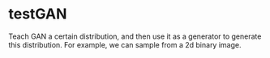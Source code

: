 # testGAN
Teach GAN a certain distribution, and then use it as a generator to generate this distribution.
For example, we can sample from a 2d binary image.  


